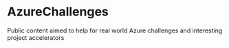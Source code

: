 # AzureChallenges
Public content aimed to help for real world Azure challenges and interesting project accelerators
